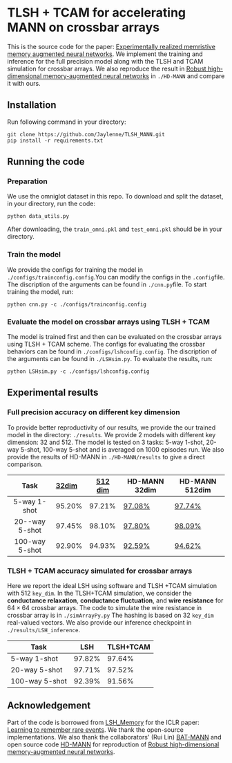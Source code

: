 # TLSH + TCAM for accelerating MANN on crossbar arrays

This is the source code for the paper: [Experimentally realized memristive memory augmented neural networks](https://arxiv.org/abs/2204.07429). We implement the training and inference for the full precision model along with the TLSH and TCAM simulation for crossbar arrays. We also reproduce the result in [Robust high-dimensional memory-augmented neural networks](https://www.nature.com/articles/s41467-021-22364-0) in `./HD-MANN` and compare it with ours.

## Installation

Run following command in your directory:

```shell
git clone https://github.com/Jaylenne/TLSH_MANN.git
pip install -r requirements.txt
```

## Running the code

### Preparation

We use the omniglot dataset in this repo. To download and split the dataset, in your directory, run the code:

```shell
python data_utils.py
```

After downloading, the `train_omni.pkl` and `test_omni.pkl` should be in your directory.

### Train the model

We provide the configs for training the model in `./configs/trainconfig.config`.You can modify the configs in the `.config`file. The discription of the arguments can be found in `./cnn.py`file. To start training the model, run:

```shell
python cnn.py -c ./configs/trainconfig.config
```

### Evaluate the model on crossbar arrays using TLSH + TCAM 

The model is trained first and then can be evaluated on the crossbar arrays using TLSH + TCAM scheme. The configs for evaluating the crossbar behaviors can be found in `./configs/lshconfig.config`. The discription of the arguments can be found in `./LSHsim.py`. To evaluate the results, run:

```shell
python LSHsim.py -c ./configs/lshconfig.config
```

## Experimental results

### Full precision accuracy on different key dimension

To provide better reproductivity of our results, we provide the our trained model in the directory: `./results`. We provide 2 models with different key dimension: 32 and 512. The model is tested on 3 tasks: 5-way 1-shot, 20-way 5-shot, 100-way 5-shot and is averaged on 1000 episodes run. We also provide the results of HD-MANN in `./HD-MANN/results` to give a direct comparison.

|      Task      | [32dim](./results/model/32dim/model_best.pth.tar) | [512 dim](./results/model/512dim/model_best.pth.tar) | HD-MANN 32dim                                                | HD-MANN 512dim                                               |
| :------------: | :------------------------------------------------ | ---------------------------------------------------- | ------------------------------------------------------------ | ------------------------------------------------------------ |
|  5-way 1-shot  | 95.20%                                            | 97.21%                                               | [97.08%](./HD-MANN/results/32dim/5way1shot32dim_best.pth.tar) | [97.74%](./HD-MANN/results/512dim/5way1shot512dim_best.pth.tar) |
| 20--way 5-shot | 97.45%                                            | 98.10%                                               | [97.80%](./HD-MANN/results/32dim/20way5shot32dim_best.pth.tar) | [98.09%](./HD-MANN/results/512dim/20way5shot512dim_best.pth.tar) |
| 100-way 5-shot | 92.90%                                            | 94.93%                                               | [92.59%](./HD-MANN/results/32dim/100way5shot32dim_best.pth.tar) | [94.62%](./HD-MANN/results/512dim/100way5shot512dim_best.pth.tar) |

### TLSH + TCAM accuracy simulated for crossbar arrays

Here we report the ideal LSH using software and TLSH +TCAM simulation with 512 `key_dim`. In the TLSH+TCAM simulation, we consider the **conductance relaxation**, **conductance fluctuation**, and **wire resistance** for $64\times64$ crossbar arrays. The code to simulate the wire resistance in crossbar array is in `./simArrayPy.py` The hashing is based on 32 `key_dim` real-valued vectors. We also provide our inference checkpoint in `./results/LSH_inference`.

| Task           | LSH    | TLSH+TCAM |
| -------------- | ------ | --------- |
| 5-way 1-shot   | 97.82% | 97.64%    |
| 20-way 5-shot  | 97.71% | 97.52%    |
| 100-way 5-shot | 92.39% | 91.56%    |

## Acknowledgement

Part of the code is borrowed from [LSH_Memory](https://github.com/RUSH-LAB/LSH_Memory) for the ICLR paper: [Learning to remember rare events](https://arxiv.org/abs/1703.03129). We thank the open-source implementations. We also thank the collaborators' (Rui Lin) [BAT-MANN](https://github.com/RuiLin0212/BATMANN) and open source code [HD-MANN](https://github.com/DailinH/HD-MANN) for reproduction of [Robust high-dimensional memory-augmented neural networks](https://www.nature.com/articles/s41467-021-22364-0).

